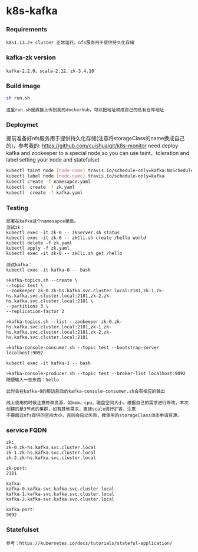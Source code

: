 # k8s-kafka

### Requirements

```
k8s1.13.2+ cluster 正常运行，nfs服务用于提供持久化存储
```

### kafka-zk version

```
kafka-2.2.0、scala-2.12、zk-3.4.10
```

### Build image

```bash
sh run.sh
```
```
这里run.sh是直接上传到我的dockerhub，可以把地址改成自己的私有仓库地址
```
### Deploymet

提前准备好nfs服务用于提供持久化存储(注意将storageClass的name换成自己的)，参考我的: https://github.com/cuishuaigit/k8s-monitor
need deploy kafka and zookeeper to a special node,so you can use taint、toleration and label setting your node and statefulset

```bash
kubectl taint node [node-name] travis.io/schedule-only=kafka:NoSchedule
kubectl label node [node-name] travis.io/schedule-only=kafka
kubectl create -f namesapce.yaml
kubectl  create -f zk.yaml
kubectl  create -f kafka.yaml
```
### Testing

```
部署在kafka这个namesapce里面。
测试zk：
kubectl exec -it zk-0 -- zkServer.sh status
kubectl exec -it zk-0 -- zkCli.sh create /hello world
kubectl delete -f zk.yaml 
kubectl apply -f zk.yaml
kubectl exec -it zk-0 -- zkCli.sh get /hello

测试kafka：
kubectl exec -it kafka-0 -- bash 

>kafka-topics.sh --create \
--topic test \
--zookeeper zk-0.zk-hs.kafka.svc.cluster.local:2181,zk-1.zk-hs.kafka.svc.cluster.local:2181,zk-2.zk-hs.kafka.svc.cluster.local:2181 \
--partitions 3 \
--replication-factor 2

>kafka-topics.sh --list --zookeeper zk-0.zk-hs.kafka.svc.cluster.local:2181,zk-1.zk-hs.kafka.svc.cluster.local:2181,zk-2.zk-hs.kafka.svc.cluster.local:2181

>kafka-console-consumer.sh --topic test --bootstrap-server localhost:9092

kubectl exec -it kafka-1 -- bash

>kafka-console-producer.sh --topic test --broker-list localhost:9092
随便输入一些东西：hello 

此时会在kafka-0的那边启动的kafka-console-consumer.sh会有相应的输出
```

```
线上使用的时候注意修改资源，如mem、cpu、磁盘空间大小。根据自己的需求进行修改，本次创建的是3节点的集群，如有其他需求，直接scale进行扩容，注意
不要超过nfs提供的空间大小，否则会启动失败，我使用的storageClass动态申请资源。
```
### service FQDN

```
zk:
zk-0.zk-hs.kafka.svc.cluster.local
zk-1.zk-hs.kafka.svc.cluster.local
zk-2.zk-hs.kafka.svc.cluster.local 

zk-port:
2181

kafka:
kafka-0.kafka-svc.kafka.svc.cluster.local 
kafka-1.kafka-svc.kafka.svc.cluster.local
kafka-2.kafka-svc.kafka.svc.cluster.local 

kafka-port:
9092
```

### Statefulset

```
参考：https://kubernetes.io/docs/tutorials/stateful-application/
```
